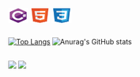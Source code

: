 
<div>
  <img align="center" height="30" width="40" src="https://raw.githubusercontent.com/devicons/devicon/master/icons/csharp/csharp-original.svg">
  <img align="center" height="30" width="40" src="https://raw.githubusercontent.com/devicons/devicon/master/icons/html5/html5-original.svg">
      <img align="center" height="30" width="40" src="https://raw.githubusercontent.com/devicons/devicon/master/icons/css3/css3-original.svg">
</div>

##

[![Top Langs](https://github-readme-stats.vercel.app/api/top-langs/?username=naatrium&layout=compact&theme=gotham)](https://github.com/naatrium/github-readme-stats)
![Anurag's GitHub stats](https://github-readme-stats.vercel.app/api?username=naatrium&show_icons=true&theme=gotham)


##

<div> 
  <a href = "mailto:mariaritarodriguesdearruda@gmail.com"><img src="https://img.shields.io/badge/-Gmail-%23333?style=for-the-badge&logo=gmail&logoColor=white" target="_blank"></a>
  <a href="https://www.linkedin.com/in/mrrodriguesdearruda/" target="_blank"><img src="https://img.shields.io/badge/-LinkedIn-%230077B5?style=for-the-badge&logo=linkedin&logoColor=white" target="_blank"></a> 
  
</div>


